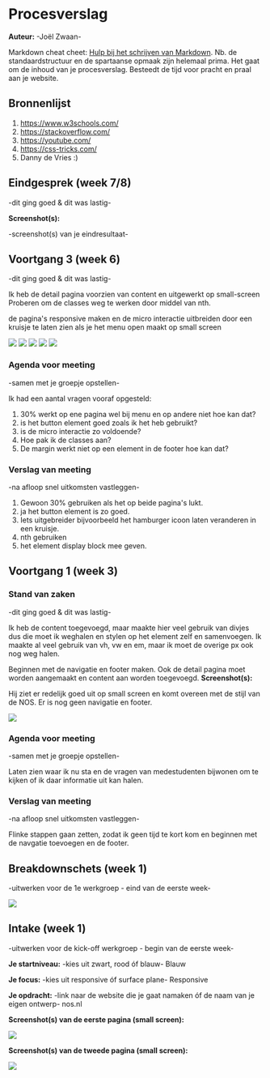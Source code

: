# Procesverslag
**Auteur:** -Joël Zwaan-

Markdown cheat cheet: [Hulp bij het schrijven van Markdown](https://github.com/adam-p/markdown-here/wiki/Markdown-Cheatsheet). Nb. de standaardstructuur en de spartaanse opmaak zijn helemaal prima. Het gaat om de inhoud van je procesverslag. Besteedt de tijd voor pracht en praal aan je website.


## Bronnenlijst
1. https://www.w3schools.com/
2. https://stackoverflow.com/
3. https://youtube.com/
4. https://css-tricks.com/
5. Danny de Vries :)

## Eindgesprek (week 7/8)

-dit ging goed & dit was lastig-

**Screenshot(s):**

-screenshot(s) van je eindresultaat-


## Voortgang 3 (week 6)

-dit ging goed & dit was lastig-

Ik heb de detail pagina voorzien van content en uitgewerkt op small-screen
Proberen om de classes weg te werken door middel van nth.

de pagina's responsive maken en de micro interactie uitbreiden door een kruisje te laten zien als je het menu open maakt op small screen

<img src="images/NOS-Pagina1-menu.png">
<img src="images/NOS_navigatie.png">
<img src="images/NOS-Pagina1-footer.png">
<img src="images/NOS_detail1.png">
<img src="images/NOS_detail2.png">

### Agenda voor meeting

-samen met je groepje opstellen-

Ik had een aantal vragen vooraf opgesteld:
1. 30% werkt op ene pagina wel bij menu en op andere niet hoe kan dat?
2. is het button element goed zoals ik het heb gebruikt?
3. is de micro interactie zo voldoende?
4. Hoe pak ik de classes aan?
5. De margin werkt niet op een element in de footer hoe kan dat?

### Verslag van meeting

-na afloop snel uitkomsten vastleggen-

1. Gewoon 30% gebruiken als het op beide pagina's lukt.
2. ja het button element is zo goed.
3. Iets uitgebreider bijvoorbeeld het hamburger icoon laten veranderen in een kruisje.
4. nth gebruiken
5. het element display block mee geven.


## Voortgang 1 (week 3)

### Stand van zaken

-dit ging goed & dit was lastig-

Ik heb de content toegevoegd, maar maakte hier veel gebruik van divjes dus die moet ik weghalen en stylen op het element zelf en samenvoegen.
Ik maakte al veel gebruik van vh, vw en em, maar ik moet de overige px ook nog weg halen.

Beginnen met de navigatie en footer maken. Ook de detail pagina moet worden aangemaakt en content aan worden toegevoegd.
**Screenshot(s):**

Hij ziet er redelijk goed uit op small screen en komt overeen met de stijl van de NOS. Er is nog geen navigatie en footer.

<img src="images/NOS-Voortgang1.png">

### Agenda voor meeting

-samen met je groepje opstellen-

Laten zien waar ik nu sta en de vragen van medestudenten bijwonen om te kijken of ik daar informatie uit kan halen.

### Verslag van meeting

-na afloop snel uitkomsten vastleggen-

Flinke stappen gaan zetten, zodat ik geen tijd te kort kom en beginnen met de navgatie toevoegen en de footer.


## Breakdownschets (week 1)

-uitwerken voor de 1e werkgroep - eind van de eerste week-

<img src="images/breakdownschets.png">


## Intake (week 1)
-uitwerken voor de kick-off werkgroep - begin van de eerste week-

**Je startniveau:** -kies uit zwart, rood óf blauw- Blauw

**Je focus:** -kies uit responsive óf surface plane- Responsive

**Je opdracht:** -link naar de website die je gaat namaken óf de naam van je eigen ontwerp- nos.nl

**Screenshot(s) van de eerste pagina (small screen):**

 <img src="images/NOS-pagina1.png">

**Screenshot(s) van de tweede pagina (small screen):**

<img src="images/NOS-pagina2.png">
